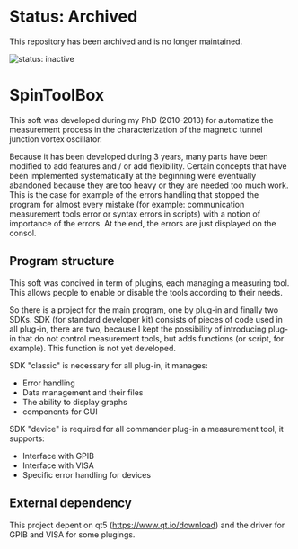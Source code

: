 # Status: Archived
This repository has been archived and is no longer maintained.

![status: inactive](https://img.shields.io/badge/status-inactive-red.svg)


# SpinToolBox
This soft was developed during my PhD (2010-2013) for automatize the measurement process in the characterization of the magnetic tunnel junction vortex oscillator.

Because it has been developed during 3 years, many parts have been modified to add features and / or add flexibility. Certain concepts that have been implemented systematically at the beginning were eventually abandoned because they are too heavy or they are needed too much work. This is the case for example of the errors handling that stopped the program for almost every mistake (for example: communication measurement tools error or syntax errors in scripts) with a notion of importance of the errors. At the end, the errors are just displayed on the consol.

## Program structure

This soft was concived in term of plugins, each managing a measuring tool. This allows people to enable or disable the tools according to their needs.

So there is a project for the main program, one by plug-in and finally two SDKs.
SDK (for standard developer kit) consists of pieces of code used in all plug-in, there are two, because I kept the possibility of introducing plug-in that do not control measurement tools, but adds functions (or script, for example). This function is not yet developed.

SDK "classic" is necessary for all plug-in, it manages:
* Error handling
* Data management and their files
* The ability to display graphs
* components for GUI


SDK "device" is required for all commander plug-in a measurement tool, it supports:
* Interface with GPIB
* Interface with VISA
* Specific error handling for  devices

## External dependency

This project depent on qt5 (https://www.qt.io/download) and the driver for GPIB and VISA for some plugings.


